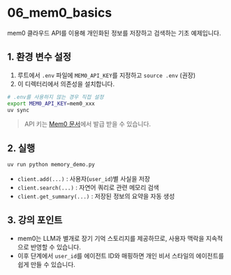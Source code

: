 # 06_mem0_basics

mem0 클라우드 API를 이용해 개인화된 정보를 저장하고 검색하는 기초 예제입니다.

## 1. 환경 변수 설정
1. 루트에서 `.env` 파일에 `MEM0_API_KEY`를 지정하고 `source .env` (권장)
2. 이 디렉터리에서 의존성을 설치합니다.

```bash
# .env를 사용하지 않는 경우 직접 설정
export MEM0_API_KEY=mem0_xxx
uv sync
```
> API 키는 [Mem0 문서](https://docs.mem0.ai)에서 발급 받을 수 있습니다.

## 2. 실행
```bash
uv run python memory_demo.py
```
- `client.add(...)` : 사용자(`user_id`)별 사실을 저장
- `client.search(...)` : 자연어 쿼리로 관련 메모리 검색
- `client.get_summary(...)` : 저장된 정보의 요약을 자동 생성

## 3. 강의 포인트
- mem0는 LLM과 별개로 장기 기억 스토리지를 제공하므로, 사용자 맥락을 지속적으로 반영할 수 있습니다.
- 이후 단계에서 `user_id`를 에이전트 ID와 매핑하면 개인 비서 스타일의 에이전트를 쉽게 만들 수 있습니다.
